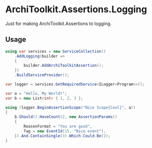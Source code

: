 # ArchiToolkit.Assertions.Logging

Just for making ArchiToolkit.Assertions to logging.

## Usage

```c#
using var services = new ServiceCollection()
    .AddLogging(builder =>
    {
        builder.AddArchiToolkitAssertion();
    })
    .BuildServiceProvider();

var logger = services.GetRequiredService<ILogger<Program>>();

var a = "Hello, My World!";
var b = new List<int> { 1, 2, 3 };

using (logger.BeginAssertionScope("Nice Scope{Cool}", a))
{
    b.Should().HaveCount(2, new AssertionParams()
    {
        ReasonFormat = "You are good",
        Tag = new EventId(15, "Nice event"),
    }).And.ContainSingle(3).Which.Could.Be(2);
}
```